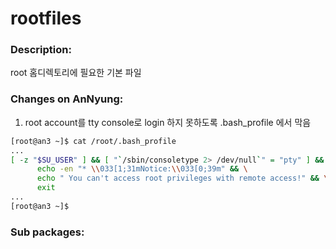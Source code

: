 # rootfiles

### Description:
root 홈디렉토리에 필요한 기본 파일

### Changes on AnNyung:
1. root account를 tty console로 login 하지 못하도록 .bash_profile 에서 막음

  ```bash
[root@an3 ~]$ cat /root/.bash_profile
...
[ -z "$SU_USER" ] && [ "`/sbin/consoletype 2> /dev/null`" = "pty" ] && \
        echo -en "* \\033[1;31mNotice:\\033[0;39m" && \
        echo " You can't access root privileges with remote access!" && \
        exit
...
[root@an3 ~]$ 
```

### Sub packages:
